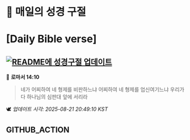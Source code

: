 # 🙏 매일의 성경 구절
# [Daily Bible verse]
## [![README에 성경구절 업데이트](https://github.com/DONGSUKA/first_test/actions/workflows/update-readme-bible.yml/badge.svg)](https://github.com/DONGSUKA/first_test/actions/workflows/update-readme-bible.yml)
<!-- START_BIBLE_VERSE -->
📖 **로마서 14:10**
> 네가 어찌하여 네 형제를 비판하느냐 어찌하여 네 형제를 업신여기느냐 우리가 다 하나님의 심판대 앞에 서리라

🕊️ _업데이트 시각: 2025-08-21 20:49:10 KST_
  <!-- END_BIBLE_VERSE -->
## GITHUB_ACTION

